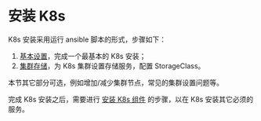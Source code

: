 # 安装 K8s

K8s 安装采用运行 ansible 脚本的形式，步骤如下：

1. [基本设置](./k8s-install.md)，完成一个最基本的 K8s 安装；
2. [集群存储](./k8s-storage.md)，为 K8s 集群设置存储服务，配置 StorageClass。

本节其它部分可选，例如增加/减少集群节点，常见的集群设置问题等。

完成 K8s 安装之后，需要进行 [安装 K8s 组件](./install-k8s-components/index.md) 的步骤，以在 K8s 安装其它必须的服务。
